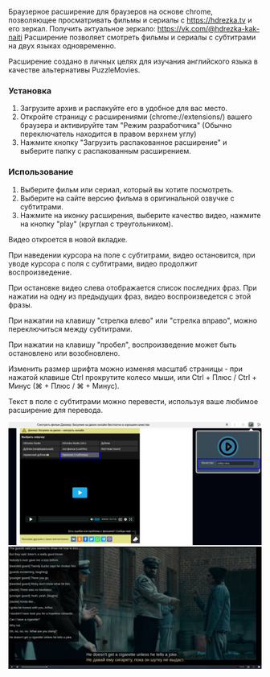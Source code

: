 
Браузерное расширение для браузеров на основе chrome, позволяющее просматривать фильмы и сериалы с https://hdrezka.tv и его зеркал. Получить актуальное зеркало: https://vk.com/@hdrezka-kak-naiti
Расширение позволяет смотреть фильмы и сериалы с субтитрами на двух языках одновременно.

Расширение создано в личных целях для изучания английского языка в качестве альтернативы PuzzleMovies.

### Установка

1. Загрузите архив и распакуйте его в удобное для вас место.
2. Откройте страницу с расширениями (chrome://extensions/) вашего браузера и активируйте там "Режим разработчика" (Обычно переключатель находится в правом верхнем углу)
3. Нажмите кнопку "Загрузить распакованное расширение" и выберите папку с распакованным расширением.
   
### Использование

1. Выберите фильм или сериал, который вы хотите посмотреть.
2. Выберите на сайте версию фильма в оригинальной озвучке с субтитрами.
3. Нажмите на иконку расширения, выберите качество видео, нажмите на кнопку "play" (круглая с треугольником).

Видео откроется в новой вкладке.

При наведении курсора на поле с субтитрами, видео остановится, при уводе курсора с поля с субтитрами, видео продолжит воспроизведение.

При остановке видео слева отображается список последних фраз. При нажатии на одну из предыдущих фраз, видео воспроизведется с этой фразы.

При нажатии на клавишу "стрелка влево" или "стрелка вправо", можно переключиться между субтитрами.

При нажатии на клавишу "пробел", воспроизведение может быть остановлено или возобновлено.

Изменить размер шрифта можно изменяя масштаб страницы - при нажатой клавише Ctrl прокрутите колесо мыши, или Ctrl + Плюс / Ctrl + Минус (⌘ + Плюс / ⌘ + Минус).


Текст в поле с субтитрами можно перевести, используя ваше любимое расширение для перевода.

![скриншот 1](assets/1.jpg)
![скриншот 2](assets/2.jpg)
